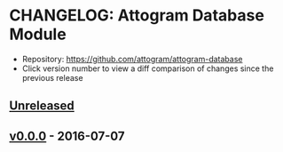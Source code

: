 # CHANGELOG: Attogram Database Module
* Repository: https://github.com/attogram/attogram-database
* Click version number to view a diff comparison of changes since the previous release

## [Unreleased](https://github.com/attogram/attogram-database/compare/b1f1303...HEAD)


## [v0.0.0](https://github.com/attogram/attogram-database/tree/b1f1303) - 2016-07-07
